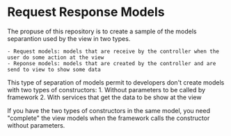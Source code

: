 # Request Response Models

The propuse of this repository is to create a sample of the models separantion used by the view in two types.

    - Request models: models that are receive by the controller when the user do some action at the view
    - Reponse models: models that are created by the controller and are send to view to show some data

This type of separation of models permit to developers don't create models with two types of constructors:
    1. Without parameters to be called by framework
    2. With services that get the data to be show at the view

If you have the two types of constructors in the same model, you need "complete" the view models when the framework calls the constructor without parameters.